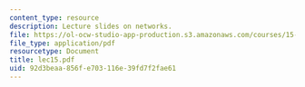 ```yaml
---
content_type: resource
description: Lecture slides on networks.
file: https://ol-ocw-studio-app-production.s3.amazonaws.com/courses/15-301-managerial-psychology-fall-2006/92d3beaa856fe703116e39fd7f2fae61_lec15.pdf
file_type: application/pdf
resourcetype: Document
title: lec15.pdf
uid: 92d3beaa-856f-e703-116e-39fd7f2fae61
---
```

